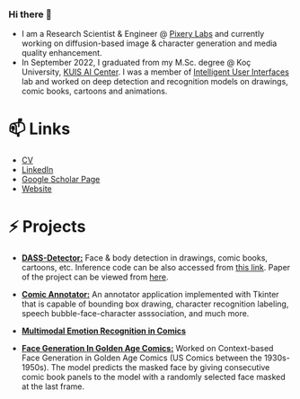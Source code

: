 ### Hi there 👋

- I am a Research Scientist & Engineer @ [Pixery Labs](https://www.pixerylabs.com/) and currently working on diffusion-based image & character generation and media quality enhancement.
- In September 2022, I graduated from my M.Sc. degree @ Koç University, [KUIS AI Center](https://ai.ku.edu.tr/). I was a member of [Intelligent User Interfaces](https://iui.ku.edu.tr/) lab and worked on deep detection and recognition models on drawings, comic books, cartoons and animations. 

# 📫 Links

- [CV](https://docs.google.com/document/d/1n1jQHmRx_SDG29gy4IX7imZTzznWo0H5WJ8NzU2BsZo/edit?usp=sharing)
- [LinkedIn](https://www.linkedin.com/in/barisbatuhan)
- [Google Scholar Page](https://scholar.google.com/citations?user=nvt9dGsAAAAJ&hl=en)
- [Website](https://barisbatuhan.github.io/)


# ⚡ Projects

- [**DASS-Detector:**](https://github.com/barisbatuhan/DASS_Detector) Face & body detection in drawings, comic books, cartoons, etc. Inference code can be also accessed from [this link](https://github.com/barisbatuhan/DASS_Det_Inference). Paper of the project can be viewed from [here](https://arxiv.org/abs/2211.10641).

- [**Comic Annotator:**](https://github.com/barisbatuhan/ComicAnnotator) An annotator application implemented with Tkinter that is capable of bounding box drawing, character recognition labeling, speech bubble-face-character asssociation, and much more.

- [**Multimodal Emotion Recognition in Comics**](https://github.com/inzva/emotion-recognition-drawings)

- [**Face Generation In Golden Age Comics:**](https://github.com/barisbatuhan/SSuperGAN) Worked on Context-based Face Generation in Golden Age Comics (US Comics between the 1930s-1950s). The model predicts the masked face by giving consecutive comic book panels to the model with a randomly selected face masked at the last frame.


<!--
**barisbatuhan/barisbatuhan** is a ✨ _special_ ✨ repository because its `README.md` (this file) appears on your GitHub profile.

Here are some ideas to get you started:

- 🔭 I’m currently working on ...
- 🌱 I’m currently learning ...
- 👯 I’m looking to collaborate on ...
- 🤔 I’m looking for help with ...
- 💬 Ask me about ...
- 📫 How to reach me: ...
- 😄 Pronouns: ...
- ⚡ Fun fact: ...
-->
